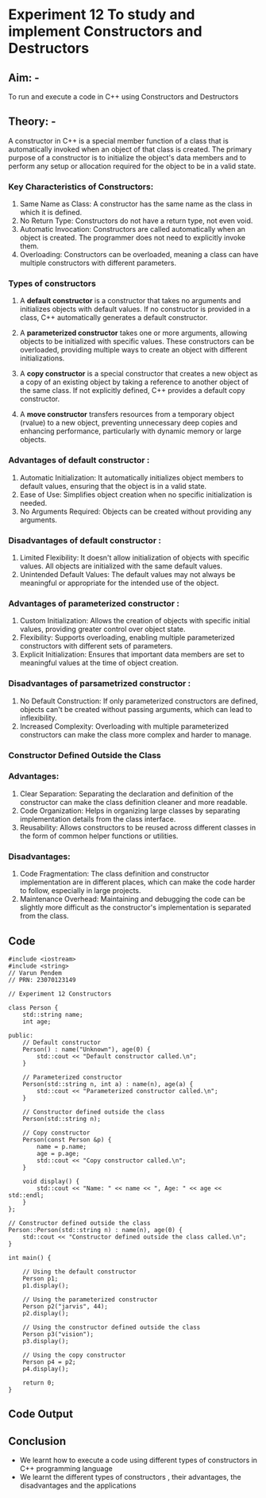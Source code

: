 # Experiment 12 To study and implement Constructors and Destructors

## Aim: -
To run and execute a code in C++ using Constructors and Destructors

## Theory: - 
A constructor in C++ is a special member function of a class that is automatically invoked when an object of that class is created.
The primary purpose of a constructor is to initialize the object's data members and to perform any setup or allocation required for the object to be in a valid state.

### Key Characteristics of Constructors:
1. Same Name as Class: A constructor has the same name as the class in which it is defined.
2. No Return Type: Constructors do not have a return type, not even void.
3. Automatic Invocation: Constructors are called automatically when an object is created. The programmer does not need to explicitly invoke them.
4. Overloading: Constructors can be overloaded, meaning a class can have multiple constructors with different parameters.


### Types of constructors 

1. A __default constructor__ is a constructor that takes no arguments and initializes objects with default values. If no constructor is provided in a class, C++ automatically generates a default constructor.

2. A __parameterized constructor__ takes one or more arguments, allowing objects to be initialized with specific values. These constructors can be overloaded, providing multiple ways to create an object with different initializations.

3. A __copy constructor__ is a special constructor that creates a new object as a copy of an existing object by taking a reference to another object of the same class. If not explicitly defined, C++ provides a default copy constructor.

4. A __move constructor__ transfers resources from a temporary object (rvalue) to a new object, preventing unnecessary deep copies and enhancing performance, particularly with dynamic memory or large objects.

### Advantages of default constructor :
1. Automatic Initialization: It automatically initializes object members to default values, ensuring that the object is in a valid state.
2. Ease of Use: Simplifies object creation when no specific initialization is needed.
3. No Arguments Required: Objects can be created without providing any arguments.

### Disadvantages of default constructor :
1. Limited Flexibility: It doesn't allow initialization of objects with specific values. All objects are initialized with the same default values.
2. Unintended Default Values: The default values may not always be meaningful or appropriate for the intended use of the object.

### Advantages of parameterized constructor :

1. Custom Initialization: Allows the creation of objects with specific initial values, providing greater control over object state.
2. Flexibility: Supports overloading, enabling multiple parameterized constructors with different sets of parameters.
3. Explicit Initialization: Ensures that important data members are set to meaningful values at the time of object creation.

### Disadvantages of parsametrized constructor :

1. No Default Construction: If only parameterized constructors are defined, objects can't be created without passing arguments, which can lead to inflexibility.
2. Increased Complexity: Overloading with multiple parameterized constructors can make the class more complex and harder to manage.

### Constructor Defined Outside the Class
### Advantages:

1. Clear Separation: Separating the declaration and definition of the constructor can make the class definition cleaner and more readable.
2. Code Organization: Helps in organizing large classes by separating implementation details from the class interface.
3. Reusability: Allows constructors to be reused across different classes in the form of common helper functions or utilities.

### Disadvantages:

1. Code Fragmentation: The class definition and constructor implementation are in different places, which can make the code harder to follow, especially in large projects.
2. Maintenance Overhead: Maintaining and debugging the code can be slightly more difficult as the constructor's implementation is separated from the class.



## Code 
~~~
#include <iostream>
#include <string>
// Varun Pendem
// PRN: 23070123149

// Experiment 12 Constructors 

class Person {
    std::string name;
    int age;

public:
    // Default constructor 
    Person() : name("Unknown"), age(0) {
        std::cout << "Default constructor called.\n";
    }

    // Parameterized constructor 
    Person(std::string n, int a) : name(n), age(a) {
        std::cout << "Parameterized constructor called.\n";
    }

    // Constructor defined outside the class
    Person(std::string n);

    // Copy constructor
    Person(const Person &p) {
        name = p.name;
        age = p.age;
        std::cout << "Copy constructor called.\n";
    }

    void display() {
        std::cout << "Name: " << name << ", Age: " << age << std::endl;
    }
};

// Constructor defined outside the class
Person::Person(std::string n) : name(n), age(0) {
    std::cout << "Constructor defined outside the class called.\n";
}

int main() {

    // Using the default constructor
    Person p1;
    p1.display();

    // Using the parameterized constructor
    Person p2("jarvis", 44);
    p2.display();

    // Using the constructor defined outside the class
    Person p3("vision");
    p3.display();

    // Using the copy constructor
    Person p4 = p2;
    p4.display();

    return 0;
}
~~~

## Code Output 


## Conclusion 
- We learnt how to execute a code using different types of constructors in C++ programming language
- We learnt the different types of constructors , their advantages, the disadvantages and the applications
  
